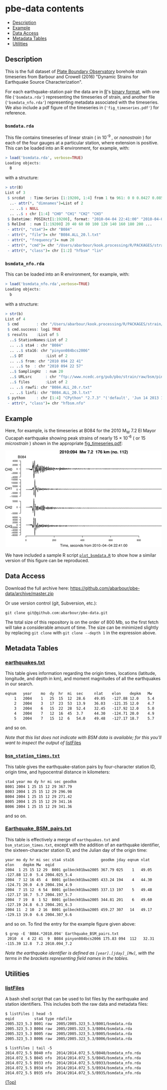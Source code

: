 # pbe-data contents

- [Description](#description)
- [Example](#example)
- [Data Access](#data-access)
- [Metadata Tables](#metadata-tables)
- [Utilities](#utilities) 

## Description

This is the full dataset of 
[Plate Boundary Observatory](http://www.unavco.org/projects/major-projects/pbo/pbo.html)
 borehole strain timeseries from Barbour and Crowell (2016) "Dynamic Strains for Earthquake Source Characterization".

For each earthquake-station pair the data are in [R](https://www.r-project.org/)'s
[binary format](https://stat.ethz.ch/R-manual/R-devel/library/base/html/save.html), with one
file (`'bsmdata.rda'`) representing the timeseries of strain, 
and another file (`'bsmdata_nfo.rda'`) representing metadata associated with the timeseries. We also include a
pdf figure of the timeseries in (`'fig_timeseries.pdf'`) for reference. 

### `bsmdata.rda`

This file contains timeseries of linear strain ( in 10<sup>-9 </sup>, or *nanostrain* ) 
for each of the four gauges at a particular station, where extension is positive. 
This can be loaded into an R environment, for example, with:

```r
> load('bsmdata.rda', verbose=TRUE)
Loading objects:
  B
```

with a structure:

```r
> str(B)
List of 3
 $ srcdat  : Time-Series [1:19200, 1:4] from 1 to 961: 0 0 0.0427 0.0853 0.0853 ...
  ..- attr(*, "dimnames")=List of 2
  .. ..$ : NULL
  .. ..$ : chr [1:4] "CH0" "CH1" "CH2" "CH3"
 $ Datetime: POSIXct[1:19200], format: "2010-04-04 22:41:00" "2010-04-04 22:41:00" ...
 $ RelInd  : num [1:19200] 20 40 60 80 100 120 140 160 180 200 ...
 - attr(*, "sta4")= chr "B084"
 - attr(*, "file")= chr "B084.ALL_20.l.txt"
 - attr(*, "frequency")= num 20
 - attr(*, "cmd")= chr "/Users/abarbour/kook.processing/R/PACKAGES/strain/hfbsm/hfbsm B084 pinyon084bcs2006 2010 094 '22:41:09' 2010 094 '22:57:48' 20 "| __truncated__
 - attr(*, "class")= chr [1:2] "hfbsm" "lin"
```

### `bsmdata_nfo.rda`

This can be loaded into an R environment, for example, with:

```r
> load('bsmdata_nfo.rda',verbose=TRUE)
Loading objects:
  b
```

with a structure:

```r
> str(b)
List of 4
 $ cmd        : chr "/Users/abarbour/kook.processing/R/PACKAGES/strain/hfbsm/hfbsm B084 pinyon084bcs2006 2010 094 '22:41:09' 2010 094 '22:57:48' 20 "| __truncated__
 $ cmd.success: logi TRUE
 $ results    :List of 5
  ..$ StationNames:List of 2
  .. ..$ sta4 : chr "B084"
  .. ..$ sta16: chr "pinyon084bcs2006"
  ..$ DT          :List of 2
  .. ..$ from: chr "2010 094 22 41"
  .. ..$ to  : chr "2010 094 22 57"
  ..$ SamplingHz  : num 20
  ..$ URLsrc      : chr "ftp://www.ncedc.org/pub/pbo/strain/raw/bsm/pinyon084bcs2006/2010/094"
  ..$ files       :List of 2
  .. ..$ rawfi: chr "B084.ALL_20.r.txt"
  .. ..$ linfi: chr "B084.ALL_20.l.txt"
 $ python     : chr [1:4] "CPython" "2.7.3" "('default', 'Jun 14 2013 18:17:36')" "GCC 4.2.1 (Apple Inc. build 5666) (dot 3)"
 - attr(*, "class")= chr "hfbsm.nfo"
```

## Example

Here, for example, is the timeseries at B084 for the
2010 M<sub>W</sub> 7.2 El Mayor Cucapah earthquake
showing peak strains of nearly 15 &#215; 10<sup>-6</sup> ( or 15 *microstrain* )
shown in the appropriate [fig_timeseries.pdf](2010/2010.094_7.2/B084/fig_timeseries.pdf):

![B084-El Mayor](example.png)

We have included a sample R script [`plot_bsmdata.R`](plot_bsmdata.R) to show how 
a similar version of this figure can be reproduced.

## Data Access

Download the full archive here: https://github.com/abarbour/pbe-data/archive/master.zip

Or use version control (git, Subversion, etc.):

	git clone git@github.com:abarbour/pbe-data.git

The total size of this repository is on the order of 800 Mb, so the first 
fetch will take a considerable amount of time. The size can be minimized slightly 
by replacing `git clone` with `git clone --depth 1` in the expression above.


## Metadata Tables

### [earthquakes.txt](earthquakes.txt)

This table gives information regarding the origin times, locations (latitude, longitude, and
depth in km), and moment magnitudes of all the earthquakes in our search.

```fundamental
eqnum	year	mo	dy	hr	mi	sec		nlat	elon	depkm	Mw
    1	2004	1	25	15	12	28.6	49.05	-127.88	12.0	5.4
	2	2004	3	17	23	53	13.9	36.03	-121.35	12.0	4.7
	3	2004	6	15	22	28	52.4	32.45	-117.92	12.0	5.0
	4	2004	7	12	16	45	3.7		44.30	-124.71	20.0	4.9
	5	2004	7	15	12	6	54.0	49.48	-127.17	18.7	5.7
```

and so on.

*Note that this list does not indicate with BSM data is available; for this
you'll want to inspect the output of* [listFiles](#listfiles)

### [`bsm_station_times.txt`](bsm_station_times.txt)
	
This table gives the earthquake-station pairs by four-character station ID, origin time,
and hypocentral distance in kilometers:

```fundamental
sta4 year mo dy hr mi sec geodkm
B001 2004 1 25 15 12 29 367.79
B003 2004 1 25 15 12 29 296.98
B004 2004 1 25 15 12 29 271.42
B005 2004 1 25 15 12 29 341.16
B006 2004 1 25 15 12 29 341.36
```

and so on.


### [Earthquake_BSM_pairs.txt](Earthquake_BSM_pairs.txt)

This table is effectively a merge of `earthquakes.txt` and `bsm_station_times.txt`, except with
the addition of an earthquake identifier, the sixteen-character station ID, and the Julian day of
the origin time:

```fundamental
year mo dy hr mi sec sta4 sta16            geodkm jday eqnum nlat  elon    depkm Mw  eqid        
2004  1 25 15 12 29  B001 golbeck01bwa2005 367.79 025    1   49.05 -127.88 12.0  5.4 2004.025_5.4
2004  7 12 16 45  4  B001 golbeck01bwa2005 433.24 194    4   44.30 -124.71 20.0  4.9 2004.194_4.9
2004  7 15 12  6 54  B001 golbeck01bwa2005 337.13 197    5   49.48 -127.17 18.7  5.7 2004.197_5.7
2004  7 19  8  1 52  B001 golbeck01bwa2005 344.81 201    6   49.60 -127.19 24.8  6.3 2004.201_6.3
2004 11  2 10  2 16  B001 golbeck01bwa2005 459.27 307   14   49.17 -129.13 19.0  6.6 2004.307_6.6
```

and so on. To find the entry for the example figure given above:

```console
$ grep -E 'B084.*2010.094' Earthquake_BSM_pairs.txt
 2010  4  4 22 41  9  B084 pinyon084bcs2006 175.83 094  112   32.31 -115.39 12.8  7.2 2010.094_7.2
```

*Note the earthquake identifier is defined as `[year].[jday]_[Mw]`, with the terms
in the brackets representing field names in the tables.*

## Utilities
	
### [listFiles](listFiles) 

A bash shell script that can be used to list
files by the earthquake and station identifiers. This includes both
the raw data and metadata files:

```console
$ listFiles | head -5
eqid         sta4 type rdafile
2005.323_5.3 B001 raw  2005/2005.323_5.3/B001/bsmdata.rda
2005.323_5.3 B004 raw  2005/2005.323_5.3/B004/bsmdata.rda
2005.323_5.3 B005 raw  2005/2005.323_5.3/B005/bsmdata.rda
2005.323_5.3 B006 raw  2005/2005.323_5.3/B006/bsmdata.rda
```

```console
$ listFiles | tail -5
2014.072_5.5 B040 nfo  2014/2014.072_5.5/B040/bsmdata_nfo.rda
2014.072_5.5 B045 nfo  2014/2014.072_5.5/B045/bsmdata_nfo.rda
2014.072_5.5 B933 nfo  2014/2014.072_5.5/B933/bsmdata_nfo.rda
2014.072_5.5 B934 nfo  2014/2014.072_5.5/B934/bsmdata_nfo.rda
2014.072_5.5 B935 nfo  2014/2014.072_5.5/B935/bsmdata_nfo.rda
```

[(Top)](#pbe-data-contents)